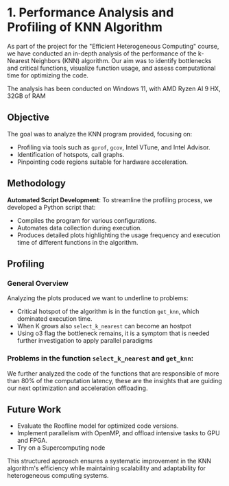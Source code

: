 # 1. Performance Analysis and Profiling of KNN Algorithm

As part of the project for the "Efficient Heterogeneous Computing" course, we have conducted an in-depth analysis of the performance of the k-Nearest Neighbors (KNN) algorithm. Our aim was to identify bottlenecks and critical functions, visualize function usage, and assess computational time for optimizing the code.

The analysis has been conducted on Windows 11, with AMD Ryzen AI 9 HX, 32GB of RAM

## Objective
The goal was to analyze the KNN program provided, focusing on:
- Profiling via tools such as `gprof`, `gcov`, Intel VTune, and Intel Advisor.
- Identification of hotspots, call graphs.
- Pinpointing code regions suitable for hardware acceleration.

## Methodology
**Automated Script Development**: To streamline the profiling process, we developed a Python script that:
   - Compiles the program for various configurations.
   - Automates data collection during execution.
   - Produces detailed plots highlighting the usage frequency and execution time of different functions in the algorithm.

## Profiling

### General Overview
   Analyzing the plots produced we want to underline to problems:
   - Critical hotspot of the algorithm is in the function `get_knn`, which dominated execution time.
   - When K grows also `select_k_nearest` can become an hostpot
   - Using o3 flag the bottleneck remains, it is a symptom that is needed further investigation to apply parallel paradigms

### Problems in the function `select_k_nearest` and `get_knn`:
We further analyzed the code of the functions that are responsible of more than 80% of the computation latency, these are the insights that are guiding our next optimization and acceleration offloading.
   

## Future Work
- Evaluate the Roofline model for optimized code versions.
- Implement parallelism with OpenMP, and offload intensive tasks to GPU and FPGA.
- Try on a Supercomputing node

This structured approach ensures a systematic improvement in the KNN algorithm's efficiency while maintaining scalability and adaptability for heterogeneous computing systems.

